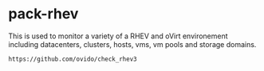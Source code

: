 # pack-rhev
This is used to monitor a variety of a RHEV and oVirt environement including datacenters, clusters, hosts, vms, vm pools and storage domains.
```
https://github.com/ovido/check_rhev3
```
